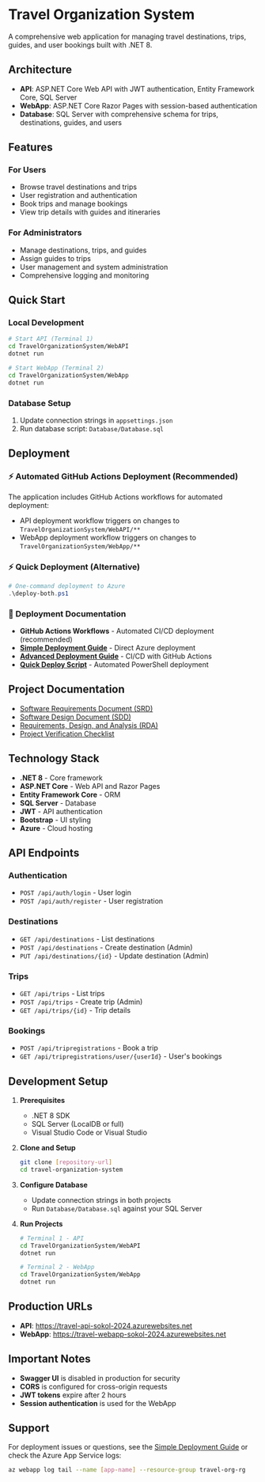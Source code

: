 # Travel Organization System

A comprehensive web application for managing travel destinations, trips, guides, and user bookings built with .NET 8.

## Architecture

- **API**: ASP.NET Core Web API with JWT authentication, Entity Framework Core, SQL Server
- **WebApp**: ASP.NET Core Razor Pages with session-based authentication
- **Database**: SQL Server with comprehensive schema for trips, destinations, guides, and users

## Features

### For Users
- Browse travel destinations and trips
- User registration and authentication
- Book trips and manage bookings
- View trip details with guides and itineraries

### For Administrators
- Manage destinations, trips, and guides
- Assign guides to trips
- User management and system administration
- Comprehensive logging and monitoring

## Quick Start

### Local Development
```bash
# Start API (Terminal 1)
cd TravelOrganizationSystem/WebAPI
dotnet run

# Start WebApp (Terminal 2)  
cd TravelOrganizationSystem/WebApp
dotnet run
```

### Database Setup
1. Update connection strings in `appsettings.json`
2. Run database script: `Database/Database.sql`

## Deployment

### ⚡ Automated GitHub Actions Deployment (Recommended)
The application includes GitHub Actions workflows for automated deployment:
- API deployment workflow triggers on changes to `TravelOrganizationSystem/WebAPI/**`
- WebApp deployment workflow triggers on changes to `TravelOrganizationSystem/WebApp/**`

### ⚡ Quick Deployment (Alternative)
```powershell
# One-command deployment to Azure
.\deploy-both.ps1
```

### 📖 Deployment Documentation
- **GitHub Actions Workflows** - Automated CI/CD deployment (recommended)
- **[Simple Deployment Guide](SIMPLE_DEPLOYMENT_GUIDE.md)** - Direct Azure deployment
- **[Advanced Deployment Guide](DEPLOYMENT_GUIDE.md)** - CI/CD with GitHub Actions  
- **[Quick Deploy Script](deploy-both.ps1)** - Automated PowerShell deployment

## Project Documentation

- [Software Requirements Document (SRD)](Doc/Software%20Requirements%20Document%20(SRD).md)
- [Software Design Document (SDD)](Doc/Software%20Design%20Document%20(SDD).md) 
- [Requirements, Design, and Analysis (RDA)](Doc/Requirements,%20Design,%20and%20Analysis%20(RDA).md)
- [Project Verification Checklist](PROJECT_VERIFICATION_CHECKLIST.md)

## Technology Stack

- **.NET 8** - Core framework
- **ASP.NET Core** - Web API and Razor Pages
- **Entity Framework Core** - ORM
- **SQL Server** - Database
- **JWT** - API authentication
- **Bootstrap** - UI styling
- **Azure** - Cloud hosting

## API Endpoints

### Authentication
- `POST /api/auth/login` - User login
- `POST /api/auth/register` - User registration

### Destinations  
- `GET /api/destinations` - List destinations
- `POST /api/destinations` - Create destination (Admin)
- `PUT /api/destinations/{id}` - Update destination (Admin)

### Trips
- `GET /api/trips` - List trips
- `POST /api/trips` - Create trip (Admin)
- `GET /api/trips/{id}` - Trip details

### Bookings
- `POST /api/tripregistrations` - Book a trip
- `GET /api/tripregistrations/user/{userId}` - User's bookings

## Development Setup

1. **Prerequisites**
   - .NET 8 SDK
   - SQL Server (LocalDB or full)
   - Visual Studio Code or Visual Studio

2. **Clone and Setup**
   ```bash
   git clone [repository-url]
   cd travel-organization-system
   ```

3. **Configure Database**
   - Update connection strings in both projects
   - Run `Database/Database.sql` against your SQL Server

4. **Run Projects**
   ```bash
   # Terminal 1 - API
   cd TravelOrganizationSystem/WebAPI
   dotnet run

   # Terminal 2 - WebApp  
   cd TravelOrganizationSystem/WebApp
   dotnet run
   ```

## Production URLs

- **API**: https://travel-api-sokol-2024.azurewebsites.net
- **WebApp**: https://travel-webapp-sokol-2024.azurewebsites.net

## Important Notes

- **Swagger UI** is disabled in production for security
- **CORS** is configured for cross-origin requests
- **JWT tokens** expire after 2 hours
- **Session authentication** is used for the WebApp

## Support

For deployment issues or questions, see the [Simple Deployment Guide](SIMPLE_DEPLOYMENT_GUIDE.md) or check the Azure App Service logs:

```bash
az webapp log tail --name [app-name] --resource-group travel-org-rg
```
